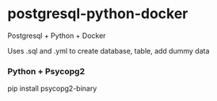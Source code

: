 # postgresql-python-docker
Postgresql + Python + Docker

Uses .sql and .yml to create database, table, add dummy data

### Python + Psycopg2

  pip install psycopg2-binary
